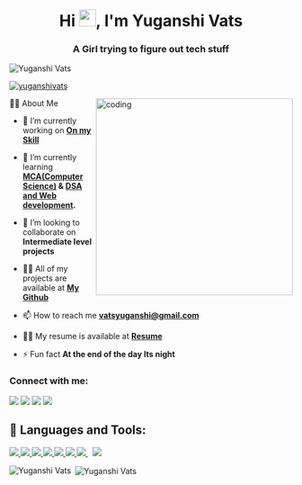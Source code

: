 <h1 align="center">Hi <img src="https://raw.githubusercontent.com/MartinHeinz/MartinHeinz/master/wave.gif" width="30px">, I'm Yuganshi Vats</h1>
<h3 align="center">A Girl trying to figure out tech stuff</h3>

<p align="left"> <img src="https://komarev.com/ghpvc/?username=yuganshivats&label=Profile%20views&color=0e75b6&style=flat" alt="Yuganshi Vats" /> </p>

<p align="left"> <a href="https://github.com/ryo-ma/github-profile-trophy"><img src="https://github-profile-trophy.vercel.app/?username=yuganshivats" alt="yuganshivats" /></a> </p>
<img align="right" alt="coding" width="350" src="https://cdn.dribbble.com/users/1292677/screenshots/6139167/media/fcf7fd0c619bb87706533079240915f3.gif"

  ## 🙋‍♂️ About Me

- 🔭 I’m currently working on **[On my Skill](https://www.linkedin.com/in/yuganshi-vats-391b1821a/)**

- 🌱 I’m currently learning **[MCA(Computer Science)](https://jamiahamdard.edu/) & [DSA and Web development](https://www.pepcoding.com/).**

- 👯 I’m looking to collaborate on **Intermediate level projects**

- 👨‍💻 All of my projects are available at **[My Github ](https://github.com/yuganshivats)**

- 📫 How to reach me **vatsyuganshi@gmail.com**

- 👨‍💻 My resume is available at **[Resume](https://drive.google.com/file/d/1DRhxNw3EDrewW3MgBfVaM2iKjQGq6YU4/view?usp=sharing)**

- ⚡ Fun fact **At the end of the day Its night**

<h3 align="left">Connect with me:</h3>
<p align="left">

<a href = "https://www.linkedin.com/in/yuganshi-vats-391b1821a/" target="blank"><img src="https://img.icons8.com/fluent/48/000000/linkedin.png"/></a>
<a href = "https://fb.com/divyanshu sethi" target="blank"><img src="https://img.icons8.com/fluency/48/000000/facebook-new.png"/></a>
<a href = "https://twitter.com/divyanshusethi4" target="blank"><img src="https://img.icons8.com/fluent/48/000000/twitter.png"/></a>
<a href = "https://instagram.com/divyanshu.sethi_"><img src="https://img.icons8.com/fluent/48/000000/instagram-new.png"/></a>

</p>

## 🚀 Languages and Tools:

<p align="left"> 
     <a href="https://en.wikipedia.org/wiki/C_(programming_language)" target="_blank"> <img src="https://img.icons8.com/color/48/000000/c-programming.png"/> </a>
    <a href="https://isocpp.org/" target="_blank"> <img src="https://img.icons8.com/color/48/000000/c-plus-plus-logo.png"/> </a>
    <a href="https://www.java.com" target="_blank"> <img src="https://img.icons8.com/color/48/000000/java-coffee-cup-logo.png"/> </a>
    <a href="https://reactjs.org/" target="_blank"> <img src="https://img.icons8.com/color/48/000000/react-native.png"/> </a> 
    <a href="https://developer.mozilla.org/en-US/docs/Web/JavaScript" target="_blank"> <img src="https://img.icons8.com/color/48/000000/javascript.png"/> </a> 
    <a href="https://www.w3schools.com/css/" target="_blank"> <img src="https://img.icons8.com/color/48/000000/css3.png"/> </a>   
    <a style="padding-right:8px;" href="https://nodejs.org" target="_blank"> <img src="https://img.icons8.com/color/48/000000/nodejs.png"/> </a> 
    <a style="padding-right:8px;" href="https://www.mysql.com/" target="_blank"> <img src="https://img.icons8.com/fluent/50/000000/mysql-logo.png"/> </a>
</p>
                  
<p><img align="left" src="https://github-readme-stats.vercel.app/api/top-langs?username=yuganshivats&show_icons=true&locale=en&layout=compact" alt="Yuganshi Vats" /></p>

<p>&nbsp;<img align="center" src="https://github-readme-stats.vercel.app/api?username=yuganshivats&show_icons=true&locale=en" alt="Yuganshi Vats" /></p>
<br/>
<br/>

